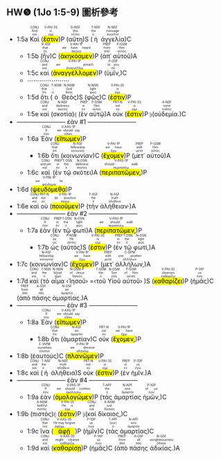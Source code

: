 ## HW❺ (1Jo 1:5-9) 圖析參考


- 1:5a <RUBY><ruby><ruby>Καὶ<rt>καί</rt></ruby><rt>And</rt></ruby><rt>CONJ</rt></RUBY> (<RUBY><ruby><ruby><mark class='verb'>ἔστιν</mark><rt>εἰμί</rt></ruby><rt>is</rt></ruby><rt>V-PAI-3S</rt></RUBY>)P (<RUBY><ruby><ruby>αὕτη<rt>οὗτος</rt></ruby><rt>this</rt></ruby><rt>D-NSF</rt></RUBY>)S (<RUBY><ruby><ruby>ἡ<rt>ὁ</rt></ruby><rt>the</rt></ruby><rt>T-NSF</rt></RUBY> <RUBY><ruby><ruby>ἀγγελία<rt>ἀγγελία</rt></ruby><rt>message</rt></ruby><rt>N-NSF</rt></RUBY>)C 
	- 1:5b (<RUBY><ruby><ruby>ἣν<rt>ὅς</rt></ruby><rt>that</rt></ruby><rt>R-ASF</rt></RUBY>)C (<RUBY><ruby><ruby><mark class='verb'>ἀκηκόαμεν</mark><rt>ἀκούω</rt></ruby><rt>we have heard</rt></ruby><rt>V-RAI-1P</rt></RUBY>)P (<RUBY><ruby><ruby>ἀπ᾽<rt>ἀπό</rt></ruby><rt>from</rt></ruby><rt>PREP</rt></RUBY> <RUBY><ruby><ruby>αὐτοῦ<rt>αὐτός</rt></ruby><rt>Him</rt></ruby><rt>P-GSM</rt></RUBY>)A
	- 1:5c <RUBY><ruby><ruby>καὶ<rt>καί</rt></ruby><rt>and</rt></ruby><rt>CONJ</rt></RUBY> (<RUBY><ruby><ruby><mark class='verb'>ἀναγγέλλομεν</mark><rt>ἀναγγέλλω</rt></ruby><rt>we preach</rt></ruby><rt>V-PAI-1P</rt></RUBY>)P (<RUBY><ruby><ruby>ὑμῖν,<rt>σύ</rt></ruby><rt>to you</rt></ruby><rt>P-2DP</rt></RUBY>)C
	- ⋯⋯⋯⋯⋯⋯⋯
	- 1:5d <RUBY><ruby><ruby>ὅτι<rt>ὅτι</rt></ruby><rt>that</rt></ruby><rt>CONJ</rt></RUBY> (<RUBY><ruby><ruby>ὁ<rt>ὁ</rt></ruby><rt>-</rt></ruby><rt>T-NSM</rt></RUBY> <RUBY><ruby><ruby>Θεὸς<rt>θεός</rt></ruby><rt>God</rt></ruby><rt>N-NSM</rt></RUBY>)S (<RUBY><ruby><ruby>φῶς<rt>φῶς</rt></ruby><rt>light</rt></ruby><rt>N-NSN</rt></RUBY>)C (<RUBY><ruby><ruby><mark class='verb'>ἐστιν</mark><rt>εἰμί</rt></ruby><rt>is</rt></ruby><rt>V-PAI-3S</rt></RUBY>)P
	- 1:5e <RUBY><ruby><ruby>καὶ<rt>καί</rt></ruby><rt>and</rt></ruby><rt>CONJ</rt></RUBY> (<RUBY><ruby><ruby>σκοτία<rt>σκοτία</rt></ruby><rt>darkness</rt></ruby><rt>N-NSF</rt></RUBY>)⦇ (<RUBY><ruby><ruby>ἐν<rt>ἐν</rt></ruby><rt>in</rt></ruby><rt>PREP</rt></RUBY> <RUBY><ruby><ruby>αὐτῷ<rt>αὐτός</rt></ruby><rt>Him</rt></ruby><rt>P-DSM</rt></RUBY>)A <RUBY><ruby><ruby>οὐκ<rt>οὐ</rt></ruby><rt>not</rt></ruby><rt>PRT-N</rt></RUBY> (<RUBY><ruby><ruby><mark class='verb'>ἔστιν</mark><rt>εἰμί</rt></ruby><rt>is</rt></ruby><rt>V-PAI-3S</rt></RUBY>)P ⦈(<RUBY><ruby><ruby>οὐδεμία.<rt>οὐδείς</rt></ruby><rt>none</rt></ruby><rt>A-NSF</rt></RUBY>)C 
- ———————— ἐὰν #1 ————————
	- 1:6a <RUBY><ruby><ruby>Ἐὰν<rt>ἐάν</rt></ruby><rt>If</rt></ruby><rt>CONJ</rt></RUBY> (<RUBY><ruby><ruby><mark class='verb'>εἴπωμεν</mark><rt>εἶπον</rt></ruby><rt>we should say</rt></ruby><rt>V-AAS-1P</rt></RUBY>)P
		- 1:6b <RUBY><ruby><ruby>ὅτι<rt>ὅτι</rt></ruby><rt>that</rt></ruby><rt>CONJ</rt></RUBY> (<RUBY><ruby><ruby>κοινωνίαν<rt>κοινωνία</rt></ruby><rt>fellowship</rt></ruby><rt>N-ASF</rt></RUBY>)C (<RUBY><ruby><ruby><mark class='verb'>ἔχομεν</mark><rt>ἔχω</rt></ruby><rt>we have</rt></ruby><rt>V-PAI-1P</rt></RUBY>)P (<RUBY><ruby><ruby>μετ᾽<rt>μετά</rt></ruby><rt>with</rt></ruby><rt>PREP</rt></RUBY> <RUBY><ruby><ruby>αὐτοῦ<rt>αὐτός</rt></ruby><rt>Him</rt></ruby><rt>P-GSM</rt></RUBY>)A 
	- 1:6c <RUBY><ruby><ruby>καὶ<rt>καί</rt></ruby><rt>and yet</rt></ruby><rt>CONJ</rt></RUBY> (<RUBY><ruby><ruby>ἐν<rt>ἐν</rt></ruby><rt>in</rt></ruby><rt>PREP</rt></RUBY> <RUBY><ruby><ruby>τῷ<rt>ὁ</rt></ruby><rt>the</rt></ruby><rt>T-DSN</rt></RUBY> <RUBY><ruby><ruby>σκότει<rt>σκότος</rt></ruby><rt>darkness</rt></ruby><rt>N-DSN</rt></RUBY>)A (<RUBY><ruby><ruby><mark class='verb'>περιπατῶμεν,</mark><rt>περιπατέω</rt></ruby><rt>should walk</rt></ruby><rt>V-PAS-1P</rt></RUBY>)P 
- 1:6d (<RUBY><ruby><ruby><mark class='verb'>ψευδόμεθα</mark><rt>ψεύδομαι</rt></ruby><rt>we lie</rt></ruby><rt>V-PNI-1P</rt></RUBY>)P
- 1:6e <RUBY><ruby><ruby>καὶ<rt>καί</rt></ruby><rt>and</rt></ruby><rt>CONJ</rt></RUBY> <RUBY><ruby><ruby>οὐ<rt>οὐ</rt></ruby><rt>not</rt></ruby><rt>PRT-N</rt></RUBY> (<RUBY><ruby><ruby><mark class='verb'>ποιοῦμεν</mark><rt>ποιέω</rt></ruby><rt>do practice</rt></ruby><rt>V-PAI-1P</rt></RUBY>)P (<RUBY><ruby><ruby>τὴν<rt>ὁ</rt></ruby><rt>the</rt></ruby><rt>T-ASF</rt></RUBY> <RUBY><ruby><ruby>ἀλήθειαν·<rt>ἀλήθεια</rt></ruby><rt>truth</rt></ruby><rt>N-ASF</rt></RUBY>)A 
- ———————— ἐὰν #2 ————————
	- 1:7a <RUBY><ruby><ruby>ἐὰν<rt>ἐάν</rt></ruby><rt>If</rt></ruby><rt>CONJ</rt></RUBY> (<RUBY><ruby><ruby>ἐν<rt>ἐν</rt></ruby><rt>in</rt></ruby><rt>PREP</rt></RUBY> <RUBY><ruby><ruby>τῷ<rt>ὁ</rt></ruby><rt>the</rt></ruby><rt>T-DSN</rt></RUBY> <RUBY><ruby><ruby>φωτὶ<rt>φῶς</rt></ruby><rt>light</rt></ruby><rt>N-DSN</rt></RUBY>)A (<RUBY><ruby><ruby><mark class='verb'>περιπατῶμεν,</mark><rt>περιπατέω</rt></ruby><rt>we should walk</rt></ruby><rt>V-PAS-1P</rt></RUBY>)P
		- 1:7b <RUBY><ruby><ruby>ὡς<rt>ὡς</rt></ruby><rt>as</rt></ruby><rt>CONJ</rt></RUBY> (<RUBY><ruby><ruby>αὐτός<rt>αὐτός</rt></ruby><rt>He</rt></ruby><rt>P-NSM</rt></RUBY>)S (<RUBY><ruby><ruby><mark class='verb'>ἐστιν</mark><rt>εἰμί</rt></ruby><rt>is</rt></ruby><rt>V-PAI-3S</rt></RUBY>)P (<RUBY><ruby><ruby>ἐν<rt>ἐν</rt></ruby><rt>in</rt></ruby><rt>PREP</rt></RUBY> <RUBY><ruby><ruby>τῷ<rt>ὁ</rt></ruby><rt>the</rt></ruby><rt>T-DSN</rt></RUBY> <RUBY><ruby><ruby>φωτί,<rt>φῶς</rt></ruby><rt>light</rt></ruby><rt>N-DSN</rt></RUBY>)A 
- 1:7c (<RUBY><ruby><ruby>κοινωνίαν<rt>κοινωνία</rt></ruby><rt>fellowship</rt></ruby><rt>N-ASF</rt></RUBY>)C (<RUBY><ruby><ruby><mark class='verb'>ἔχομεν</mark><rt>ἔχω</rt></ruby><rt>we have</rt></ruby><rt>V-PAI-1P</rt></RUBY>)P (<RUBY><ruby><ruby>μετ᾽<rt>μετά</rt></ruby><rt>with</rt></ruby><rt>PREP</rt></RUBY> <RUBY><ruby><ruby>ἀλλήλων,<rt>ἀλλήλων</rt></ruby><rt>one another</rt></ruby><rt>C-GPM</rt></RUBY>)A
- 1:7d <RUBY><ruby><ruby>καὶ<rt>καί</rt></ruby><rt>and</rt></ruby><rt>CONJ</rt></RUBY> (<RUBY><ruby><ruby>τὸ<rt>ὁ</rt></ruby><rt>the</rt></ruby><rt>T-NSN</rt></RUBY> <RUBY><ruby><ruby>αἷμα<rt>αἷμα</rt></ruby><rt>blood</rt></ruby><rt>N-NSN</rt></RUBY> ‹<RUBY><ruby><ruby>Ἰησοῦ<rt>Ἰησοῦς</rt></ruby><rt>of Jesus</rt></ruby><rt>N-GSM-P</rt></RUBY>› =‹<RUBY><ruby><ruby>τοῦ<rt>ὁ</rt></ruby><rt>the</rt></ruby><rt>T-GSM</rt></RUBY> <RUBY><ruby><ruby>Υἱοῦ<rt>υἱός</rt></ruby><rt>Son</rt></ruby><rt>N-GSM</rt></RUBY> <RUBY><ruby><ruby>αὐτοῦ<rt>αὐτός</rt></ruby><rt>of Him</rt></ruby><rt>P-GSM</rt></RUBY>› )S (<RUBY><ruby><ruby><mark class='verb'>καθαρίζει</mark><rt>καθαρίζω</rt></ruby><rt>cleanses</rt></ruby><rt>V-PAI-3S</rt></RUBY>)P (<RUBY><ruby><ruby>ἡμᾶς<rt>ἐγώ</rt></ruby><rt>us</rt></ruby><rt>P-1AP</rt></RUBY>)C (<RUBY><ruby><ruby>ἀπὸ<rt>ἀπό</rt></ruby><rt>from</rt></ruby><rt>PREP</rt></RUBY> <RUBY><ruby><ruby>πάσης<rt>πᾶς</rt></ruby><rt>all</rt></ruby><rt>A-GSF</rt></RUBY> <RUBY><ruby><ruby>ἁμαρτίας.<rt>ἁμαρτία</rt></ruby><rt>sin</rt></ruby><rt>N-GSF</rt></RUBY>)A 
- ———————— ἐὰν #3 ————————
	- 1:8a <RUBY><ruby><ruby>Ἐὰν<rt>ἐάν</rt></ruby><rt>If</rt></ruby><rt>CONJ</rt></RUBY> (<RUBY><ruby><ruby><mark class='verb'>εἴπωμεν</mark><rt>εἶπον</rt></ruby><rt>we should say</rt></ruby><rt>V-AAS-1P</rt></RUBY>)P
		- 1:8b <RUBY><ruby><ruby>ὅτι<rt>ὅτι</rt></ruby><rt>that</rt></ruby><rt>CONJ</rt></RUBY> (<RUBY><ruby><ruby>ἁμαρτίαν<rt>ἁμαρτία</rt></ruby><rt>sin</rt></ruby><rt>N-ASF</rt></RUBY>)C <RUBY><ruby><ruby>οὐκ<rt>οὐ</rt></ruby><rt>not</rt></ruby><rt>PRT-N</rt></RUBY> (<RUBY><ruby><ruby><mark class='verb'>ἔχομεν,</mark><rt>ἔχω</rt></ruby><rt>we have</rt></ruby><rt>V-PAI-1P</rt></RUBY>)P 
- 1:8b (<RUBY><ruby><ruby>ἑαυτοὺς<rt>ἑαυτοῦ</rt></ruby><rt>ourselves</rt></ruby><rt>F-1APM</rt></RUBY>)C (<RUBY><ruby><ruby><mark class='verb'>πλανῶμεν</mark><rt>πλανάω</rt></ruby><rt>we deceive</rt></ruby><rt>V-PAI-1P</rt></RUBY>)P
- 1:8c <RUBY><ruby><ruby>καὶ<rt>καί</rt></ruby><rt>and</rt></ruby><rt>CONJ</rt></RUBY> (<RUBY><ruby><ruby>ἡ<rt>ὁ</rt></ruby><rt>the</rt></ruby><rt>T-NSF</rt></RUBY> <RUBY><ruby><ruby>ἀλήθεια<rt>ἀλήθεια</rt></ruby><rt>truth</rt></ruby><rt>N-NSF</rt></RUBY>)S <RUBY><ruby><ruby>οὐκ<rt>οὐ</rt></ruby><rt>not</rt></ruby><rt>PRT-N</rt></RUBY> (<RUBY><ruby><ruby><mark class='verb'>ἔστιν</mark><rt>εἰμί</rt></ruby><rt>is</rt></ruby><rt>V-PAI-3S</rt></RUBY>)P (<RUBY><ruby><ruby>ἐν<rt>ἐν</rt></ruby><rt>in</rt></ruby><rt>PREP</rt></RUBY> <RUBY><ruby><ruby>ἡμῖν.<rt>ἐγώ</rt></ruby><rt>us</rt></ruby><rt>P-1DP</rt></RUBY>)A 
- ———————— ἐὰν #4 ————————
	- 1:9a <RUBY><ruby><ruby>ἐὰν<rt>ἐάν</rt></ruby><rt>If</rt></ruby><rt>CONJ</rt></RUBY> (<RUBY><ruby><ruby><mark class='verb'>ὁμολογῶμεν</mark><rt>ὁμολογέω</rt></ruby><rt>we should confess</rt></ruby><rt>V-PAS-1P</rt></RUBY>)P (<RUBY><ruby><ruby>τὰς<rt>ὁ</rt></ruby><rt>the</rt></ruby><rt>T-APF</rt></RUBY> <RUBY><ruby><ruby>ἁμαρτίας<rt>ἁμαρτία</rt></ruby><rt>sins</rt></ruby><rt>N-APF</rt></RUBY> <RUBY><ruby><ruby>ἡμῶν,<rt>ἐγώ</rt></ruby><rt>of us</rt></ruby><rt>P-1GP</rt></RUBY>)C 
- 1:9b (<RUBY><ruby><ruby>πιστός<rt>πιστός</rt></ruby><rt>faithful</rt></ruby><rt>A-NSM</rt></RUBY>)⦇ (<RUBY><ruby><ruby><mark class='verb'>ἐστιν</mark><rt>εἰμί</rt></ruby><rt>He is</rt></ruby><rt>V-PAI-3S</rt></RUBY>)P ⦈(<RUBY><ruby><ruby>καὶ<rt>καί</rt></ruby><rt>and</rt></ruby><rt>CONJ</rt></RUBY> <RUBY><ruby><ruby>δίκαιος,<rt>δίκαιος</rt></ruby><rt>just</rt></ruby><rt>A-NSM</rt></RUBY>)C
	- 1:9c <RUBY><ruby><ruby>ἵνα<rt>ἵνα</rt></ruby><rt>that</rt></ruby><rt>CONJ</rt></RUBY> (<RUBY><ruby><ruby><mark class='verb'>ἀφῇ</mark><rt>ἀφίημι</rt></ruby><rt>He may forgive</rt></ruby><rt>V-AAS-3S</rt></RUBY>)P (<RUBY><ruby><ruby>ἡμῖν<rt>ἐγώ</rt></ruby><rt>us</rt></ruby><rt>P-1DP</rt></RUBY>)C (<RUBY><ruby><ruby>τὰς<rt>ὁ</rt></ruby><rt>[our]</rt></ruby><rt>T-APF</rt></RUBY> <RUBY><ruby><ruby>ἁμαρτίας<rt>ἁμαρτία</rt></ruby><rt>sins</rt></ruby><rt>N-APF</rt></RUBY>)C
	- 1:9d <RUBY><ruby><ruby>καὶ<rt>καί</rt></ruby><rt>and</rt></ruby><rt>CONJ</rt></RUBY> (<RUBY><ruby><ruby><mark class='verb'>καθαρίσῃ</mark><rt>καθαρίζω</rt></ruby><rt>might cleanse</rt></ruby><rt>V-AAS-3S</rt></RUBY>)P (<RUBY><ruby><ruby>ἡμᾶς<rt>ἐγώ</rt></ruby><rt>us</rt></ruby><rt>P-1AP</rt></RUBY>)C (<RUBY><ruby><ruby>ἀπὸ<rt>ἀπό</rt></ruby><rt>from</rt></ruby><rt>PREP</rt></RUBY> <RUBY><ruby><ruby>πάσης<rt>πᾶς</rt></ruby><rt>all</rt></ruby><rt>A-GSF</rt></RUBY> <RUBY><ruby><ruby>ἀδικίας.<rt>ἀδικία</rt></ruby><rt>unrighteousness</rt></ruby><rt>N-GSF</rt></RUBY>)A
